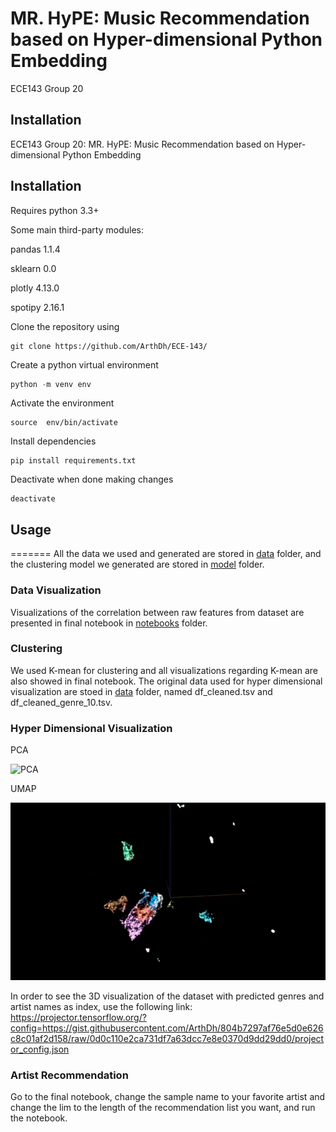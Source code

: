# MR. HyPE: Music Recommendation <br> based on Hyper-dimensional Python Embedding

ECE143 Group 20

## Installation

ECE143 Group 20: MR. HyPE: Music Recommendation based on Hyper-dimensional Python Embedding

## Installation

Requires python 3.3+

Some main third-party modules:

pandas 1.1.4

sklearn 0.0

plotly 4.13.0

spotipy 2.16.1

Clone the repository using
```
git clone https://github.com/ArthDh/ECE-143/
```

Create a python virtual environment
```python
python -m venv env
```
Activate the environment
```
source  env/bin/activate
```

Install dependencies
```
pip install requirements.txt
```

Deactivate when done making changes
```
deactivate
```

## Usage

=======
All the data we used and generated are stored in [data](https://github.com/ArthDh/ECE-143/tree/main/data) folder, and the clustering model we generated are stored in [model](https://github.com/ArthDh/ECE-143/tree/main/model) folder.

### Data Visualization

Visualizations of the correlation between raw features from dataset are presented in final notebook in [notebooks](https://github.com/ArthDh/ECE-143/tree/main/notebooks) folder.

### Clustering

We used K-mean for clustering and all visualizations regarding K-mean are also showed in final notebook. The original data used for hyper dimensional visualization are stoed in [data](https://github.com/ArthDh/ECE-143/tree/main/data) folder, named df_cleaned.tsv and df_cleaned_genre_10.tsv.

### Hyper Dimensional Visualization

PCA

![PCA](https://github.com/ArthDh/ECE-143/blob/main/images/PCA.gif)

UMAP

![UMAP](https://github.com/ArthDh/ECE-143/blob/main/images/UMAP.gif)

In order to see the 3D visualization of the dataset with predicted genres and artist names as index, use the following link:
https://projector.tensorflow.org/?config=https://gist.githubusercontent.com/ArthDh/804b7297af76e5d0e626c8c01af2d158/raw/0d0c110e2ca731df7a63dcc7e8e0370d9dd29dd0/projector_config.json

### Artist Recommendation

Go to the final notebook, change the sample name to your favorite artist and change the lim to the length of the recommendation list you want, and run the notebook.
